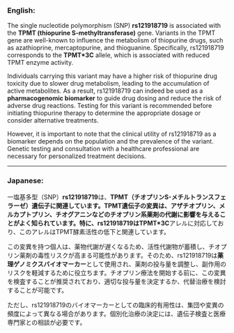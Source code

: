 ### English:
The single nucleotide polymorphism (SNP) **rs121918719** is associated with the **TPMT (thiopurine S-methyltransferase)** gene. Variants in the TPMT gene are well-known to influence the metabolism of thiopurine drugs, such as azathioprine, mercaptopurine, and thioguanine. Specifically, rs121918719 corresponds to the **TPMT*3C** allele, which is associated with reduced TPMT enzyme activity.

Individuals carrying this variant may have a higher risk of thiopurine drug toxicity due to slower drug metabolism, leading to the accumulation of active metabolites. As a result, rs121918719 can indeed be used as a **pharmacogenomic biomarker** to guide drug dosing and reduce the risk of adverse drug reactions. Testing for this variant is recommended before initiating thiopurine therapy to determine the appropriate dosage or consider alternative treatments.

However, it is important to note that the clinical utility of rs121918719 as a biomarker depends on the population and the prevalence of the variant. Genetic testing and consultation with a healthcare professional are necessary for personalized treatment decisions.

---

### Japanese:
一塩基多型（SNP）**rs121918719**は、**TPMT（チオプリンS-メチルトランスフェラーゼ）**遺伝子に関連しています。TPMT遺伝子の変異は、アザチオプリン、メルカプトプリン、チオグアニンなどのチオプリン系薬剤の代謝に影響を与えることがよく知られています。特に、rs121918719は**TPMT*3C**アレルに対応しており、このアレルはTPMT酵素活性の低下と関連しています。

この変異を持つ個人は、薬物代謝が遅くなるため、活性代謝物が蓄積し、チオプリン薬剤の毒性リスクが高まる可能性があります。そのため、rs121918719は**薬理ゲノミクスバイオマーカー**として使用され、薬剤の投与量を調整し、副作用のリスクを軽減するために役立ちます。チオプリン療法を開始する前に、この変異を検査することが推奨されており、適切な投与量を決定するか、代替治療を検討することが可能です。

ただし、rs121918719のバイオマーカーとしての臨床的有用性は、集団や変異の頻度によって異なる場合があります。個別化治療の決定には、遺伝子検査と医療専門家との相談が必要です。